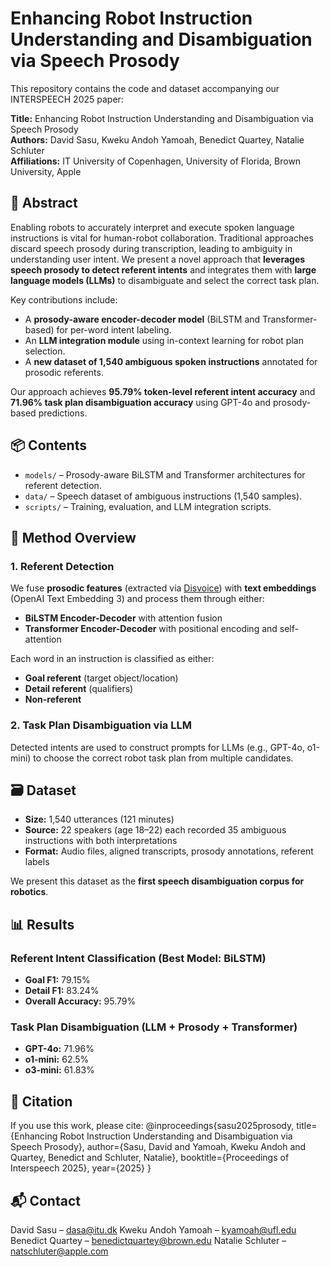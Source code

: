 # Enhancing Robot Instruction Understanding and Disambiguation via Speech Prosody

This repository contains the code and dataset accompanying our INTERSPEECH 2025 paper:

**Title:** Enhancing Robot Instruction Understanding and Disambiguation via Speech Prosody  
**Authors:** David Sasu, Kweku Andoh Yamoah, Benedict Quartey, Natalie Schluter  
**Affiliations:** IT University of Copenhagen, University of Florida, Brown University, Apple  

## 📄 Abstract

Enabling robots to accurately interpret and execute spoken language instructions is vital for human-robot collaboration. Traditional approaches discard speech prosody during transcription, leading to ambiguity in understanding user intent. We present a novel approach that **leverages speech prosody to detect referent intents** and integrates them with **large language models (LLMs)** to disambiguate and select the correct task plan.

Key contributions include:
- A **prosody-aware encoder-decoder model** (BiLSTM and Transformer-based) for per-word intent labeling.
- An **LLM integration module** using in-context learning for robot plan selection.
- A **new dataset of 1,540 ambiguous spoken instructions** annotated for prosodic referents.

Our approach achieves **95.79% token-level referent intent accuracy** and **71.96% task plan disambiguation accuracy** using GPT-4o and prosody-based predictions.

## 📦 Contents

- `models/` – Prosody-aware BiLSTM and Transformer architectures for referent detection.
- `data/` – Speech dataset of ambiguous instructions (1,540 samples).
- `scripts/` – Training, evaluation, and LLM integration scripts.

## 🧠 Method Overview

### 1. Referent Detection

We fuse **prosodic features** (extracted via [Disvoice](https://disvoice.readthedocs.io/en/latest/index.html)) with **text embeddings** (OpenAI Text Embedding 3) and process them through either:

- **BiLSTM Encoder-Decoder** with attention fusion
- **Transformer Encoder-Decoder** with positional encoding and self-attention

Each word in an instruction is classified as either:
- **Goal referent** (target object/location)
- **Detail referent** (qualifiers)
- **Non-referent**

### 2. Task Plan Disambiguation via LLM

Detected intents are used to construct prompts for LLMs (e.g., GPT-4o, o1-mini) to choose the correct robot task plan from multiple candidates.

## 🗃️ Dataset

- **Size:** 1,540 utterances (121 minutes)
- **Source:** 22 speakers (age 18–22) each recorded 35 ambiguous instructions with both interpretations
- **Format:** Audio files, aligned transcripts, prosody annotations, referent labels

We present this dataset as the **first speech disambiguation corpus for robotics**.

## 📊 Results

### Referent Intent Classification (Best Model: BiLSTM)
- **Goal F1:** 79.15%
- **Detail F1:** 83.24%
- **Overall Accuracy:** 95.79%

### Task Plan Disambiguation (LLM + Prosody + Transformer)
- **GPT-4o:** 71.96%
- **o1-mini:** 62.5%
- **o3-mini:** 61.83%

## 📢 Citation
If you use this work, please cite:
@inproceedings{sasu2025prosody,
  title={Enhancing Robot Instruction Understanding and Disambiguation via Speech Prosody},
  author={Sasu, David and Yamoah, Kweku Andoh and Quartey, Benedict and Schluter, Natalie},
  booktitle={Proceedings of Interspeech 2025},
  year={2025}
}

## 📬 Contact
David Sasu – dasa@itu.dk
Kweku Andoh Yamoah – kyamoah@ufl.edu
Benedict Quartey – benedictquartey@brown.edu
Natalie Schluter – natschluter@apple.com

